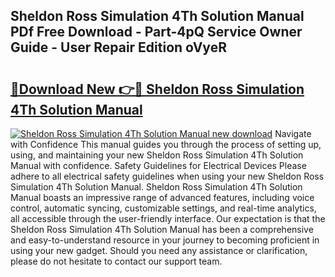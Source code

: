 ## Sheldon Ross Simulation 4Th Solution Manual PDf Free Download - Part-4pQ Service Owner Guide - User Repair Edition oVyeR

# <h2><a href="http://bc62943.oget.top/?id=Sheldon+Ross+Simulation+4Th+Solution+Manual">🔗Download New 👉🔴 Sheldon Ross Simulation 4Th Solution Manual</a></h2>

[![Sheldon Ross Simulation 4Th Solution Manual new download](https://i.imgur.com/5g1atiW.png)](http://bc62943.oget.top/?id=Sheldon+Ross+Simulation+4Th+Solution+Manual)
Navigate with Confidence This manual guides you through the process of setting up, using, and maintaining your new Sheldon Ross Simulation 4Th Solution Manual with confidence. Safety Guidelines for Electrical Devices Please adhere to all electrical safety guidelines when using your new Sheldon Ross Simulation 4Th Solution Manual. Sheldon Ross Simulation 4Th Solution Manual boasts an impressive range of advanced features, including voice control, automatic syncing, customizable settings, and real-time analytics, all accessible through the user-friendly interface. Our expectation is that the Sheldon Ross Simulation 4Th Solution Manual has been a comprehensive and easy-to-understand resource in your journey to becoming proficient in using your new gadget. Should you need any assistance or clarification, please do not hesitate to contact our support team.
